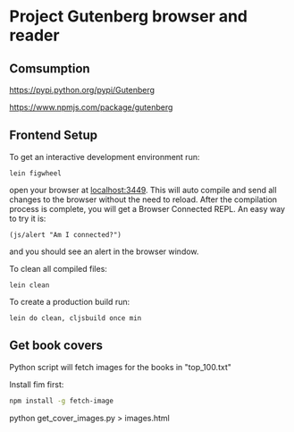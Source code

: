 # Project Gutenberg browser and reader

## Comsumption

https://pypi.python.org/pypi/Gutenberg

https://www.npmjs.com/package/gutenberg

## Frontend Setup

To get an interactive development environment run:

    lein figwheel
open your browser at [localhost:3449](http://localhost:3449/).
This will auto compile and send all changes to the browser without the
need to reload. After the compilation process is complete, you will
get a Browser Connected REPL. An easy way to try it is:

    (js/alert "Am I connected?")

and you should see an alert in the browser window.

To clean all compiled files:

    lein clean

To create a production build run:

    lein do clean, cljsbuild once min

## Get book covers

Python script will fetch images for the books in "top_100.txt"

Install fim first:
```sh
npm install -g fetch-image
```

python get_cover_images.py > images.html
